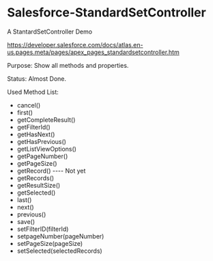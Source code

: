 # Salesforce-StandardSetController

A StantardSetController Demo

https://developer.salesforce.com/docs/atlas.en-us.pages.meta/pages/apex_pages_standardsetcontroller.htm

Purpose:
    Show all methods and properties.

Status: Almost Done.

Used Method List:

* cancel()
* first()
* getCompleteResult()
* getFilterId()
* getHasNext()
* getHasPrevious()
* getListViewOptions()
* getPageNumber()
* getPageSize()
* getRecord()   ---- Not yet
* getRecords()
* getResultSize()
* getSelected()
* last()
* next()
* previous()
* save()
* setFilterID(filterId)
* setpageNumber(pageNumber)
* setPageSize(pageSize)
* setSelected(selectedRecords)



